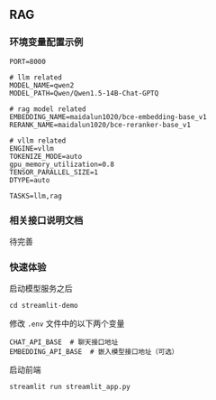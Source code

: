 ## RAG

### 环境变量配置示例

```shell
PORT=8000

# llm related
MODEL_NAME=qwen2
MODEL_PATH=Qwen/Qwen1.5-14B-Chat-GPTQ

# rag model related
EMBEDDING_NAME=maidalun1020/bce-embedding-base_v1
RERANK_NAME=maidalun1020/bce-reranker-base_v1

# vllm related
ENGINE=vllm
TOKENIZE_MODE=auto
gpu_memory_utilization=0.8
TENSOR_PARALLEL_SIZE=1
DTYPE=auto

TASKS=llm,rag
```

### 相关接口说明文档

待完善

### 快速体验

启动模型服务之后

```shell
cd streamlit-demo
```

修改 `.env` 文件中的以下两个变量

```shell
CHAT_API_BASE  # 聊天接口地址
EMBEDDING_API_BASE  # 嵌入模型接口地址（可选）
```

启动前端

```shell
streamlit run streamlit_app.py
```
